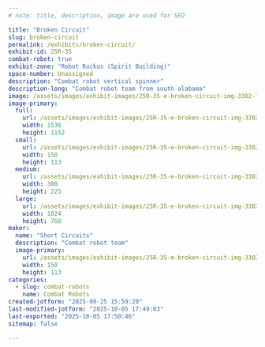 ```yaml
---
# note: title, description, image are used for SEO

title: "Broken Circuit"
slug: broken-circuit
permalink: /exhibits/broken-circuit/
exhibit-id: 25R-35
combat-robot: true
exhibit-zone: "Robot Ruckus (Spirit Building)"
space-number: Unassigned
description: "Combat robot vertical spinner"
description-long: "Combat robot team from south alabama"
image: /assets/images/exhibit-images/25R-35-e-broken-circuit-img-3302-7128-300x225.jpeg
image-primary: 
  full:
    url: /assets/images/exhibit-images/25R-35-e-broken-circuit-img-3302-7128-full.jpeg
    width: 1536
    height: 1152
  small:
    url: /assets/images/exhibit-images/25R-35-e-broken-circuit-img-3302-7128-150x113.jpeg
    width: 150
    height: 113
  medium:
    url: /assets/images/exhibit-images/25R-35-e-broken-circuit-img-3302-7128-300x225.jpeg
    width: 300
    height: 225
  large:
    url: /assets/images/exhibit-images/25R-35-e-broken-circuit-img-3302-7128-1024x768.jpeg
    width: 1024
    height: 768
maker: 
  name: "Short Circuits"
  description: "Combat robot team"
  image-primary:
    url: /assets/images/exhibit-images/25R-35-m-broken-circuit-img-3302-150x113.jpeg
    width: 150
    height: 113
categories: 
  - slug: combat-robots
    name: Combat Robots
created-jotform: "2025-09-25 15:59:20"
last-modified-jotform: "2025-10-05 17:49:03"
last-exported: "2025-10-05 17:50:46"
sitemap: false

---
```

